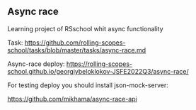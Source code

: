 ## Async race
Learning project of RSschool whit async functionality

Task: https://github.com/rolling-scopes-school/tasks/blob/master/tasks/async-race.md

Async-race deploy: https://rolling-scopes-school.github.io/georgiybeloklokov-JSFE2022Q3/async-race/

For testing deploy you should install json-mock-server:

https://github.com/mikhama/async-race-api
